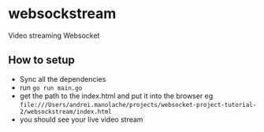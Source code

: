 # websockstream
Video streaming Websocket

## How to setup
- Sync all the dependencies
- run `go run main.go`
- get the path to the index.html and put it into the browser eg `file:///Users/andrei.manolache/projects/websocket-project-tutorial-2/websockstream/index.html`
- you should see your live video stream 
